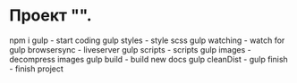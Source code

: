 # Проект "".

npm i
gulp - start coding
gulp styles - style scss
gulp watching - watch for
gulp browsersync - liveserver
gulp scripts - scripts
gulp images - decompress images
gulp build - build new docs
gulp cleanDist -
gulp finish - finish project

